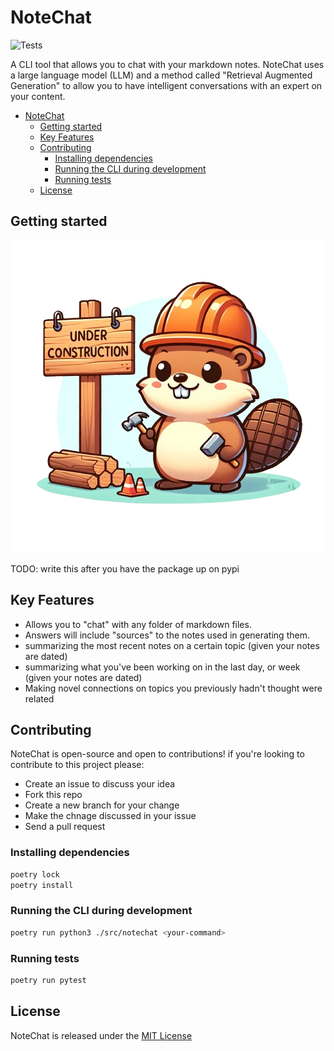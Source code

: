 # NoteChat

![Tests](https://github.com/MykalMachon/NoteChat/actions/workflows/tests.yml/badge.svg)

A CLI tool that allows you to chat with your markdown notes. NoteChat uses a large language model (LLM) and a method called "Retrieval Augmented Generation" to allow you to have intelligent conversations with an expert on your content. 

- [NoteChat](#notechat)
  - [Getting started](#getting-started)
  - [Key Features](#key-features)
  - [Contributing](#contributing)
    - [Installing dependencies](#installing-dependencies)
    - [Running the CLI during development](#running-the-cli-during-development)
    - [Running tests](#running-tests)
  - [License](#license)

## Getting started

![Cute beaver cartoon with a hardhat and some tools in hand. They are standing next to a sight that says "Under Construction"](docs/assets/under_construction.png)

TODO: write this after you have the package up on pypi

## Key Features 

- Allows you to "chat" with any folder of markdown files.
- Answers will include "sources" to the notes used in generating them.
- summarizing the most recent notes on a certain topic (given your notes are dated)
- summarizing what you've been working on in the last day, or week (given your notes are dated)
- Making novel connections on topics you previously hadn't thought were related

## Contributing 

NoteChat is open-source and open to contributions! if you're looking to contribute to this project please: 

* Create an issue to discuss your idea
* Fork this repo
* Create a new branch for your change 
* Make the chnage discussed in your issue 
* Send a pull request

### Installing dependencies

```bash
poetry lock
poetry install
```

### Running the CLI during development

```bash
poetry run python3 ./src/notechat <your-command>
```

### Running tests

```bash
poetry run pytest
```

## License 

NoteChat is released under the [MIT License]([https://gi](https://github.com/MykalMachon/NoteChat/blob/main/LICENSE))
